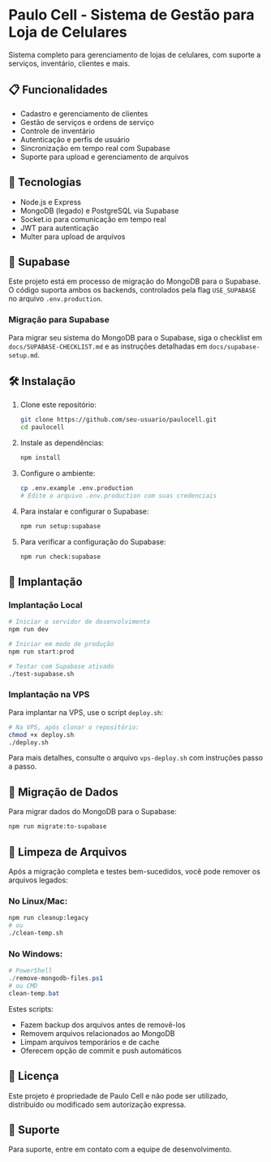 # Paulo Cell - Sistema de Gestão para Loja de Celulares

Sistema completo para gerenciamento de lojas de celulares, com suporte a serviços, inventário, clientes e mais.

## 📋 Funcionalidades

- Cadastro e gerenciamento de clientes
- Gestão de serviços e ordens de serviço
- Controle de inventário
- Autenticação e perfis de usuário
- Sincronização em tempo real com Supabase
- Suporte para upload e gerenciamento de arquivos

## 🚀 Tecnologias

- Node.js e Express
- MongoDB (legado) e PostgreSQL via Supabase
- Socket.io para comunicação em tempo real
- JWT para autenticação
- Multer para upload de arquivos

## 🔄 Supabase

Este projeto está em processo de migração do MongoDB para o Supabase. O código suporta ambos os backends, controlados pela flag `USE_SUPABASE` no arquivo `.env.production`.

### Migração para Supabase

Para migrar seu sistema do MongoDB para o Supabase, siga o checklist em `docs/SUPABASE-CHECKLIST.md` e as instruções detalhadas em `docs/supabase-setup.md`.

## 🛠️ Instalação

1. Clone este repositório:
   ```bash
   git clone https://github.com/seu-usuario/paulocell.git
   cd paulocell
   ```

2. Instale as dependências:
   ```bash
   npm install
   ```

3. Configure o ambiente:
   ```bash
   cp .env.example .env.production
   # Edite o arquivo .env.production com suas credenciais
   ```

4. Para instalar e configurar o Supabase:
   ```bash
   npm run setup:supabase
   ```

5. Para verificar a configuração do Supabase:
   ```bash
   npm run check:supabase
   ```

## 🚀 Implantação

### Implantação Local

```bash
# Iniciar o servidor de desenvolvimento
npm run dev

# Iniciar em modo de produção
npm run start:prod

# Testar com Supabase ativado
./test-supabase.sh
```

### Implantação na VPS

Para implantar na VPS, use o script `deploy.sh`:

```bash
# Na VPS, após clonar o repositório:
chmod +x deploy.sh
./deploy.sh
```

Para mais detalhes, consulte o arquivo `vps-deploy.sh` com instruções passo a passo.

## 🧪 Migração de Dados

Para migrar dados do MongoDB para o Supabase:

```bash
npm run migrate:to-supabase
```

## 🧹 Limpeza de Arquivos

Após a migração completa e testes bem-sucedidos, você pode remover os arquivos legados:

### No Linux/Mac:
```bash
npm run cleanup:legacy
# ou
./clean-temp.sh
```

### No Windows:
```powershell
# PowerShell
./remove-mongodb-files.ps1
# ou CMD
clean-temp.bat
```

Estes scripts:
- Fazem backup dos arquivos antes de removê-los
- Removem arquivos relacionados ao MongoDB
- Limpam arquivos temporários e de cache
- Oferecem opção de commit e push automáticos

## 📝 Licença

Este projeto é propriedade de Paulo Cell e não pode ser utilizado, distribuído ou modificado sem autorização expressa.

## 🤝 Suporte

Para suporte, entre em contato com a equipe de desenvolvimento. 